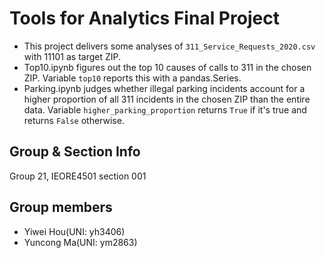 # Tools for Analytics Final Project
* This project delivers some analyses of `311_Service_Requests_2020.csv` with 11101 as target ZIP.
* Top10.ipynb figures out the top 10 causes of calls to 311 in the chosen ZIP. Variable `top10` reports this with a pandas.Series.
* Parking.ipynb judges whether illegal parking incidents account for a higher proportion of all 311 incidents in the chosen ZIP than the entire data. Variable `higher_parking_proportion` returns `True` if it's true and returns `False` otherwise.
## Group & Section Info
Group 21, IEORE4501 section 001
## Group members
* Yiwei Hou(UNI: yh3406)
* Yuncong Ma(UNI: ym2863)
